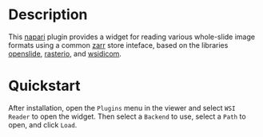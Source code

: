 # Description

This [napari] plugin provides a widget for reading various whole-slide image
formats using a common [zarr] store inteface, based on the libraries
[openslide], [rasterio], and [wsidicom].

# Quickstart

After installation, open the `Plugins` menu in the viewer and select
`WSI Reader` to open the widget. Then select a `Backend` to use, select a `Path`
to open, and click `Load`.

[napari]: https://github.com/napari/napari
[openslide]: https://github.com/openslide/openslide-python
[rasterio]: https://github.com/rasterio/rasterio
[wsidicom]: https://github.com/imi-bigpicture/wsidicom
[zarr]: https://github.com/zarr-developers/zarr-python
